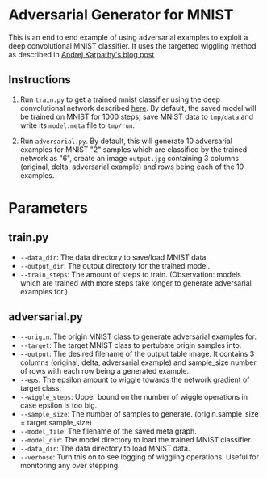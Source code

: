 # Adversarial Generator for MNIST

This is an end to end example of using adversarial examples to exploit a deep convolutional MNIST classifier. It uses the targetted wiggling method as described in [Andrej Karpathy's blog post](http://karpathy.github.io/2015/03/30/breaking-convnets/)

## Instructions
1. Run `train.py` to get a trained mnist classifier using the deep convolutional network described [here](https://www.tensorflow.org/get_started/mnist/pros#deep-mnist-for-experts). By default, the saved model will be trained on MNIST for 1000 steps, save MNIST data to `tmp/data` and write its `model.meta` file to `tmp/run`.

2. Run `adversarial.py`. By default, this will generate 10 adversarial examples for MNIST "2" samples which are classified by the trained network as "6", create an image `output.jpg` containing 3 columns (original, delta, adversarial example) and rows being each of the 10 examples.

# Parameters
## train.py
- `--data_dir`: The data directory to save/load MNIST data.
- `--output_dir`: The output directory for the trained model.
- `--train_steps`: The amount of steps to train. (Observation: models which are trained with more steps take longer to generate adversarial examples for.)

## adversarial.py
- `--origin`: The origin MNIST class to generate adversarial examples for.
- `--target`: The target MNIST class to pertubate origin samples into.
- `--output`: The desired filename of the output table image. It contains 3 columns (original, delta, adversarial example) and sample_size number of rows with each row being a generated example.
- `--eps`: The epsilon amount to wiggle towards the network gradient of target class.
- `--wiggle_steps`: Upper bound on the number of wiggle operations in case epsilon is too big.
- `--sample_size`: The number of samples to generate. (origin.sample_size = target.sample_size) 
- `--model_file`: The filename of the saved meta graph.
- `--model_dir`: The model directory to load the trained MNIST classifier.
- `--data_dir`: The data directory to load MNIST data.
- `--verbose`: Turn this on to see logging of wiggling operations. Useful for monitoring any over stepping.
